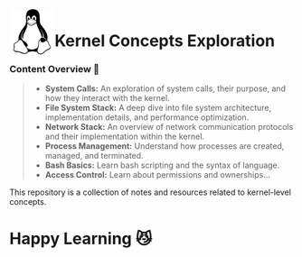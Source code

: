 
<img src="../images/linux-svgrepo-com.svg" align="left" width="80">

# Kernel Concepts Exploration





### Content Overview 📜
> * **System Calls:** An exploration of system calls, their purpose, and how they interact with the kernel. 
> * **File System Stack:** A deep dive into file system architecture, implementation details, and performance optimization. 
> * **Network Stack:** An overview of network communication protocols and their implementation within the kernel. 
> * **Process Management:** Understand how processes are created, managed, and terminated.
> * **Bash Basics:** Learn bash scripting and the syntax of language.
> *  **Access Control:** Learn about permissions and ownerships...

This repository is a collection of notes and resources related to kernel-level concepts. 

# Happy Learning 😼
